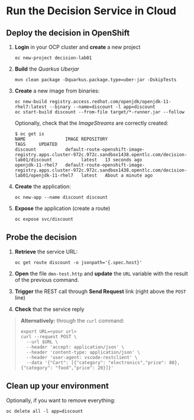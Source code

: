 # Run the Decision Service in Cloud

## Deploy the decision in OpenShift

1. **Login** in your OCP cluster and **create** a new project

   ~~~
   oc new-project decision-lab01
   ~~~

2. **Build** the _Quarkus Uberjar_

   ~~~
   mvn clean package -Dquarkus.package.type=uber-jar -DskipTests
   ~~~

3. **Create** a new image from binaries:

   ~~~
   oc new-build registry.access.redhat.com/openjdk/openjdk-11-rhel7:latest --binary --name=discount -l app=discount
   oc start-build discount --from-file target/*-runner.jar --follow
   ~~~

   Optionally, check that the _ImageStreams_ are correctly created:

   ~~~
   $ oc get is
   NAME               IMAGE REPOSITORY                                                                                                        TAGS     UPDATED
   discount           default-route-openshift-image-registry.apps.cluster-972c.972c.sandbox1438.opentlc.com/decision-lab01/discount           latest   13 seconds ago
   openjdk-11-rhel7   default-route-openshift-image-registry.apps.cluster-972c.972c.sandbox1438.opentlc.com/decision-lab01/openjdk-11-rhel7   latest   About a minute ago
   ~~~

4. **Create** the application:

   ~~~
   oc new-app --name discount discount
   ~~~

5. **Expose** the application (create a route)

   ~~~
   oc expose svc/discount
   ~~~

## Probe the decision

1. **Retrieve** the service URL:

   ~~~
   oc get route discount -o jsonpath='{.spec.host}'
   ~~~

2. **Open** the file `dmn-test.http` and **update** the `URL` variable with the result of the previous command.

3. **Trigger** the REST call through **Send Request** link (right above the `POST` line)

4. **Check** that the service reply

> **Alternatively:** through the `curl` command:
> 
> ~~~
> export URL=<your url>
> curl --request POST \
>   --url $URL \
>   --header 'accept: application/json' \
>   --header 'content-type: application/json' \
>   --header 'user-agent: vscode-restclient' \
>   --data '{"Cart": [{"category": "electronics","price": 80},{"category": "food","price": 20}]}'
> ~~~

## Clean up your environment

Optionally, if you want to remove everything:

~~~
oc delete all -l app=discount
~~~
